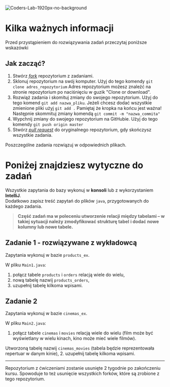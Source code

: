![Coders-Lab-1920px-no-background](https://user-images.githubusercontent.com/152855/73064373-5ed69780-3ea1-11ea-8a71-3d370a5e7dd8.png)

# Kilka ważnych informacji

Przed przystąpieniem do rozwiązywania zadań przeczytaj poniższe wskazówki

## Jak zacząć?

1. Stwórz [*fork*](https://guides.github.com/activities/forking/) repozytorium z zadaniami.
2. Sklonuj repozytorium na swój komputer. Użyj do tego komendy `git clone adres_repozytorium`
Adres repozytorium możesz znaleźć na stronie repozytorium po naciśnięciu w guzik "Clone or download".
3. Rozwiąż zadania i skomituj zmiany do swojego repozytorium. Użyj do tego komend `git add nazwa_pliku`.
Jeżeli chcesz dodać wszystkie zmienione pliki użyj `git add .` 
Pamiętaj że kropka na końcu jest ważna!
Następnie skommituj zmiany komendą `git commit -m "nazwa_commita"`
4. Wypchnij zmiany do swojego repozytorium na GitHubie.  Użyj do tego komendy `git push origin master`
5. Stwórz [*pull request*](https://help.github.com/articles/creating-a-pull-request) do oryginalnego repozytorium, gdy skończysz wszystkie zadania.

Poszczególne zadania rozwiązuj w odpowiednich plikach.

# Poniżej znajdziesz wytyczne do zadań

Wszystkie zapytania do bazy wykonuj w **konsoli** lub z wykorzystaniem **IntelliJ**.  
Dodatkowo zapisz treść zapytań do plików ``java``, przygotowanych do każdego zadania.  
 
>**Część zadań ma w poleceniu utworzenie relacji między tabelami – w takiej sytuacji należy zmodyfikować strukturę tabel**
>**i dodać nowe kolumny lub nowe tabele.**  
 

## Zadanie 1 - rozwiązywane z wykładowcą

Zapytania wykonuj w bazie `products_ex`.  

W pliku `Main1.java`:
1. połącz tabele ```products``` i ```orders``` relacją wiele do wielu,  
2. nową tabelę nazwij `products_orders`,  
3. uzupełnij tabelę kilkoma wpisami.

## Zadanie 2

Zapytania wykonuj w bazie `cinemas_ex`.  

W pliku `Main2.java`:
1. połącz tabele `cinemas` i `movies` relacją wiele do wielu
 (film może być wyświetlany w wielu kinach, kino może mieć wiele filmów).  
 
 Utworzoną tabelę nazwij `cinemas_movies` (tabela będzie reprezentowała repertuar w danym kinie),
2. uzupełnij tabelę kilkoma wpisami.

---

Repozytorium z ćwiczeniami zostanie usunięte 2 tygodnie po zakończeniu kursu. Spowoduje to też usunięcie wszystkich forków, które są zrobione z tego repozytorium.
